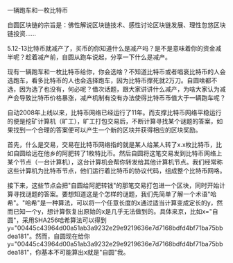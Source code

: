 一辆跑车和一枚比特币

自圆区块链的宗旨是：佛性解说区块链技术、感性讨论区块链发展、理性忽悠区块链投资......

5.12-13比特币就减产了，买币的你知道什么是减产吗？是不是意味着你的资金减半呢？趁着减产前，自圆从跑车说起，分享一下什么是减产。

现有一辆跑车和一枚比特币给你，你会选啥？不知道比特币或者唱衰比特币的人会选跑车，看多比特币的人也会选择跑车，因为比特币撑死就2万刀。自圆啥都不选，因为选了也没有，何必呢？借次话题，跟大家讲讲什么减产，为啥大家认为减产会导致比特币价格暴涨，减产机制有没有办法使得比特币币值大于一辆跑车呢？

自动2008年上线以来，比特币网络已经运行了11年。而支撑比特币网络平稳运行的便是挖矿计算机（旷工），旷工打包交易后，不断计算寻找某个谜题的答案，如果找到一个合理的答案便可以产生一个新的区块并获得相应的区块奖励。

首先，什么是交易，交易在比特币网络指的就是某人给某人转了x.x枚比特币，比如自圆给远在他乡的阿肥转了1枚特比币。然后自圆将这笔交易发到比特币网络上某个节点（一台计算机），这台计算机会帮你转发给其他计算机节点。我们经常称这些计算机为比特币节点，他们运行着比特币的协议代码，组成整个比特币网咯。

接下来，这些节点会把"自圆给阿肥转钱"的那笔交易打包进一个区块，同时开始计算寻找谜题的答案。要想知道这是个怎样的谜题，我们先简单了解一个术语"哈希"。"哈希"是一种算法，可以将一个任意长度的x通过适当计算变成定长的y，然而已知一个y，想计算恢复出原始的x是几乎无法做到的。具体来京，比如x="自圆"，采用SHA256哈希算法可以得到y="00445c43964d00a51ab3a9232e29e9219636e7d7168bdfd4bf71ba75bbdea181"。然而，自圆现在给你y="00445c43964d00a51ab3a9232e29e9219636e7d7168bdfd4bf71ba75bbdea181"，你基本不可能算出x就是"自圆"我。